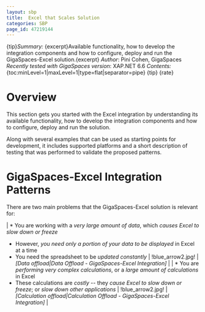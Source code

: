 ```yaml
---
layout: sbp
title:  Excel that Scales Solution
categories: SBP
page_id: 47219144
---
```


{tip}*Summary:* {excerpt}Available functionality, how to develop the integration components and how to configure, deploy and run the GigaSpaces-Excel solution.{excerpt}
*Author*: Pini Cohen, GigaSpaces
*Recently tested with GigaSpaces version*: XAP.NET 6.6
*Contents:*
{toc:minLevel=1|maxLevel=1|type=flat|separator=pipe}
{tip}
{rate}

# Overview

This section gets you started with the Excel integration by understanding its available functionality, how to develop the integration components and how to configure, deploy and run the solution.

Along with several examples that can be used as starting points for development, it includes supported platforms and a short description of testing that was performed to validate the proposed patterns.

# GigaSpaces-Excel Integration Patterns

There are two main problems that the GigaSpaces-Excel solution is relevant for:

| * You are working with a *very large amount of data*, which *causes Excel to slow down or freeze*
- However, *you need only a portion of your data to be displayed* in Excel at a time
- You need the spreadsheet to be *updated constantly* | !blue_arrow2.jpg! | *[Data offload|Data Offload - GigaSpaces-Excel Integration]* |
| * You are *performing very complex calculations*, or a *large amount of calculations* in Excel
- These calculations are *costly* -- they *cause Excel to slow down or freeze*; or *slow down other applications* | !blue_arrow2.jpg! | *[Calculation offload|Calculation Offload - GigaSpaces-Excel Integration]* |


